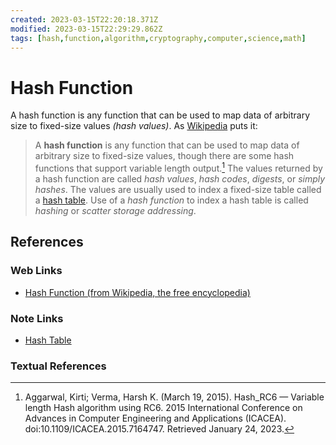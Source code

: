```yaml
---
created: 2023-03-15T22:20:18.371Z
modified: 2023-03-15T22:29:29.862Z
tags: [hash,function,algorithm,cryptography,computer,science,math]
---
```

# Hash Function

A hash function is any function that can be used to map data of arbitrary size to
fixed-size values *(hash values)*.
As [Wikipedia][hash-func-wiki] puts it:

>A **hash function** is any function that can be used to map data of
>arbitrary size to fixed-size values,
>though there are some hash functions that support variable length output.[^1]
>The values returned by a hash function are called *hash values*,
>*hash codes*, *digests*, or *simply hashes*.
>The values are usually used to index a fixed-size table called a
>[hash table][hashtable-zk].
>Use of a *hash function* to index a hash table is called *hashing* or
>*scatter storage addressing*.

## References

### Web Links

* [Hash Function (from Wikipedia, the free encyclopedia)][hash-func-wiki]

<!-- Hidden References -->
[hash-func-wiki]: https://en.wikipedia.org/wiki/Hash_function "Hash Function (from Wikipedia, the free encyclopedia)"

### Note Links

* [Hash Table][hashtable-zk]

<!-- Hidden References -->
[hashtable-zk]: ./hash-table.md "Hash Table"

### Textual References

[^1]: Aggarwal, Kirti; Verma, Harsh K. (March 19, 2015). Hash_RC6 — Variable length Hash algorithm using RC6. 2015 International Conference on Advances in Computer Engineering and Applications (ICACEA). doi:10.1109/ICACEA.2015.7164747. Retrieved January 24, 2023.
